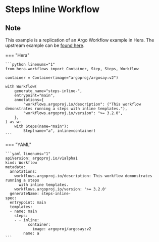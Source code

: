 # Steps Inline Workflow

## Note

This example is a replication of an Argo Workflow example in Hera.
The upstream example can be [found here](https://github.com/argoproj/argo-workflows/blob/main/examples/steps-inline-workflow.yaml).




=== "Hera"

    ```python linenums="1"
    from hera.workflows import Container, Step, Steps, Workflow

    container = Container(image="argoproj/argosay:v2")

    with Workflow(
        generate_name="steps-inline-",
        entrypoint="main",
        annotations={
            "workflows.argoproj.io/description": ("This workflow demonstrates running a steps with inline templates."),
            "workflows.argoproj.io/version": ">= 3.2.0",
        },
    ) as w:
        with Steps(name="main"):
            Step(name="a", inline=container)
    ```

=== "YAML"

    ```yaml linenums="1"
    apiVersion: argoproj.io/v1alpha1
    kind: Workflow
    metadata:
      annotations:
        workflows.argoproj.io/description: This workflow demonstrates running a steps
          with inline templates.
        workflows.argoproj.io/version: '>= 3.2.0'
      generateName: steps-inline-
    spec:
      entrypoint: main
      templates:
      - name: main
        steps:
        - - inline:
              container:
                image: argoproj/argosay:v2
            name: a
    ```

